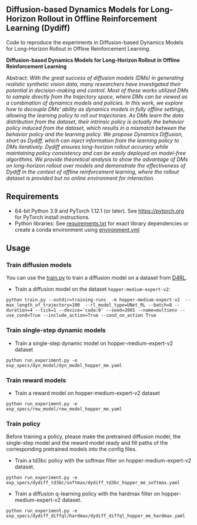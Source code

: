 ## Diffusion-based Dynamics Models for Long-Horizon Rollout in Offline Reinforcement Learning (Dydiff)

Code to reproduce the experiments in Diffusion-based Dynamics Models for Long-Horizon Rollout in Offline Reinforcement Learning.

**Diffusion-based Dynamics Models for Long-Horizon Rollout in Offline Reinforcement Learning**<br>
<!-- Tero Karras, Miika Aittala, Timo Aila, Samuli Laine -->
<!-- <br>https://arxiv.org/abs/2206.00364<br> -->

Abstract: *With the great success of diffusion models (DMs) in generating realistic synthetic vision data, many researchers have investigated their potential in decision-making and control. Most of these works utilized DMs to sample directly from the trajectory space, where DMs can be viewed as a combination of dynamics models and policies. In this work, we explore how to decouple DMs' ability as dynamics models in fully offline settings, allowing the learning policy to roll out trajectories. As DMs learn the data distribution from the dataset, their intrinsic policy is actually the behavior policy induced from the dataset, which results in a mismatch between the behavior policy and the learning policy. We propose Dynamics Diffusion, short as Dydiff, which can inject information from the learning policy to DMs iteratively. Dydiff ensures long-horizon rollout accuracy while maintaining policy consistency and can be easily deployed on model-free algorithms. We provide theoretical analysis to show the advantage of DMs on long-horizon rollout over models and demonstrate the effectiveness of Dydiff in the context of offline reinforcement learning, where the rollout dataset is provided but no online environment for interaction.*

<!-- For business inquiries, please visit our website and submit the form: [NVIDIA Research Licensing](https://www.nvidia.com/en-us/research/inquiries/) -->

## Requirements

* 64-bit Python 3.9 and PyTorch 1.12.1 (or later). See https://pytorch.org for PyTorch install instructions.
* Python libraries: See [requirements.txt](./requirements.txt) for exact library dependencies or create a conda environment using [environment.yml](./environment.yml)

## Usage

### Train diffusion models

You can use the [train.py](./train.py) to train a diffusion model on a dataset from [D4RL](https://github.com/Farama-Foundation/D4RL).
- Train a diffusion model on the dataset `hopper-medium-expert-v2`:

```shell
python train.py --outdir=training-runs  -m hopper-medium-expert-v2  --max_length_of_trajectory=100  --rl_model_type=UNet_RL --batch=8 --duration=4 --tick=1 --device='cuda:0' --seed=2001 --name=multienv --use_cond=True --include_action=True --cond_on_action True 
```

### Train single-step dynamic models

- Train a single-step dynamic model on hopper-medium-expert-v2 dataset
``` shell
python run_experiment.py -e exp_specs/dyn_model/dyn_model_hopper_me.yaml
```

### Train reward models

- Train a reward model on hopper-medium-expert-v2 dataset
``` shell
python run_experiment.py -e exp_specs/rew_model/rew_model_hopper_me.yaml
```

### Train policy
Before training a policy, please make the pretrained diffusion model, the single-step model and the reward model ready and fill paths of the corresponding pretrained models into the config files.

- Train a td3bc policy with the softmax filter on hopper-medium-expert-v2 dataset.
```shell
python run_experiment.py -e exp_specs/dydiff_td3bc/softmax/dydiff_td3bc_hopper_me_softmax.yaml
```
- Train a diffusion q-learning policy with the hardmax filter on hopper-medium-expert-v2 dataset.

```shell
python run_experiment.py -e exp_specs/dydiff_diffql/hardmax/dydiff_diffql_hopper_me_hardmax.yaml
```